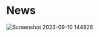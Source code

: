 # News
![Screenshot 2023-09-10 144826](https://github.com/TJsonu13/News/assets/136379954/ccd452dc-2a1a-4b3b-946e-9b15df23cddb)
